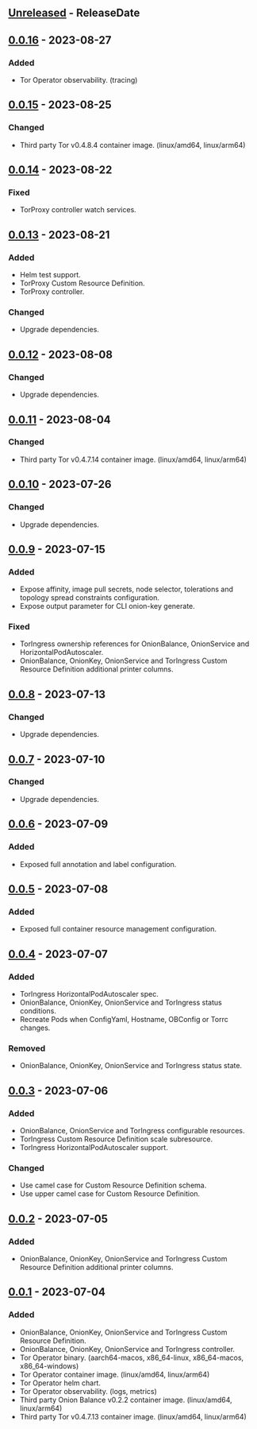 <!-- next-header -->

## [Unreleased] - ReleaseDate

## [0.0.16] - 2023-08-27

### Added

- Tor Operator observability. (tracing)

## [0.0.15] - 2023-08-25

### Changed

- Third party Tor v0.4.8.4 container image. (linux/amd64, linux/arm64)

## [0.0.14] - 2023-08-22

### Fixed

- TorProxy controller watch services.

## [0.0.13] - 2023-08-21

### Added

- Helm test support.
- TorProxy Custom Resource Definition.
- TorProxy controller.

### Changed

- Upgrade dependencies.

## [0.0.12] - 2023-08-08

### Changed

- Upgrade dependencies.

## [0.0.11] - 2023-08-04

### Changed

- Third party Tor v0.4.7.14 container image. (linux/amd64, linux/arm64)

## [0.0.10] - 2023-07-26

### Changed

- Upgrade dependencies.

## [0.0.9] - 2023-07-15

### Added

- Expose affinity, image pull secrets, node selector, tolerations and topology spread constraints configuration.
- Expose output parameter for CLI onion-key generate.

### Fixed

- TorIngress ownership references for OnionBalance, OnionService and HorizontalPodAutoscaler.
- OnionBalance, OnionKey, OnionService and TorIngress Custom Resource Definition additional printer columns.

## [0.0.8] - 2023-07-13

### Changed

- Upgrade dependencies.

## [0.0.7] - 2023-07-10

### Changed

- Upgrade dependencies.

## [0.0.6] - 2023-07-09

### Added

- Exposed full annotation and label configuration.

## [0.0.5] - 2023-07-08

### Added

- Exposed full container resource management configuration.

## [0.0.4] - 2023-07-07

### Added

- TorIngress HorizontalPodAutoscaler spec.
- OnionBalance, OnionKey, OnionService and TorIngress status conditions.
- Recreate Pods when ConfigYaml, Hostname, OBConfig or Torrc changes.

### Removed

- OnionBalance, OnionKey, OnionService and TorIngress status state.

## [0.0.3] - 2023-07-06

### Added

- OnionBalance, OnionService and TorIngress configurable resources.
- TorIngress Custom Resource Definition scale subresource.
- TorIngress HorizontalPodAutoscaler support.

### Changed

- Use camel case for Custom Resource Definition schema.
- Use upper camel case for Custom Resource Definition.

## [0.0.2] - 2023-07-05

### Added

- OnionBalance, OnionKey, OnionService and TorIngress Custom Resource Definition additional printer columns.

## [0.0.1] - 2023-07-04

### Added

- OnionBalance, OnionKey, OnionService and TorIngress Custom Resource Definition.
- OnionBalance, OnionKey, OnionService and TorIngress controller.
- Tor Operator binary. (aarch64-macos, x86_64-linux, x86_64-macos, x86_64-windows)
- Tor Operator container image. (linux/amd64, linux/arm64)
- Tor Operator helm chart.
- Tor Operator observability. (logs, metrics)
- Third party Onion Balance v0.2.2 container image. (linux/amd64, linux/arm64)
- Third party Tor v0.4.7.13 container image. (linux/amd64, linux/arm64)

<!-- next-url -->

[Unreleased]: https://github.com/agabani/tor-operator/compare/v0.0.16...HEAD

[0.0.16]: https://github.com/agabani/tor-operator/compare/v0.0.15...v0.0.16
[0.0.15]: https://github.com/agabani/tor-operator/compare/v0.0.14...v0.0.15
[0.0.14]: https://github.com/agabani/tor-operator/compare/v0.0.13...v0.0.14
[0.0.13]: https://github.com/agabani/tor-operator/compare/v0.0.12...v0.0.13
[0.0.12]: https://github.com/agabani/tor-operator/compare/v0.0.11...v0.0.12
[0.0.11]: https://github.com/agabani/tor-operator/compare/v0.0.10...v0.0.11
[0.0.10]: https://github.com/agabani/tor-operator/compare/v0.0.9...v0.0.10
[0.0.9]: https://github.com/agabani/tor-operator/compare/v0.0.8...v0.0.9
[0.0.8]: https://github.com/agabani/tor-operator/compare/v0.0.7...v0.0.8
[0.0.7]: https://github.com/agabani/tor-operator/compare/v0.0.6...v0.0.7
[0.0.6]: https://github.com/agabani/tor-operator/compare/v0.0.5...v0.0.6
[0.0.5]: https://github.com/agabani/tor-operator/compare/v0.0.4...v0.0.5
[0.0.4]: https://github.com/agabani/tor-operator/compare/v0.0.3...v0.0.4
[0.0.3]: https://github.com/agabani/tor-operator/compare/v0.0.2...v0.0.3
[0.0.2]: https://github.com/agabani/tor-operator/compare/v0.0.1...v0.0.2
[0.0.1]: https://github.com/agabani/tor-operator/compare/e5f4f5d8a63d3ef610629b7575a188aca79d58cd...v0.0.1
